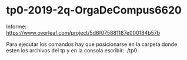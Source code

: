 # tp0-2019-2q-OrgaDeCompus6620

Informe:     
  https://www.overleaf.com/project/5d6f075881187e000184b57b

Para ejecutar los comandos hay que posicionarse en la carpeta donde esten los archivos del tp y en la consola escribir: 
./tp0 <comando>
